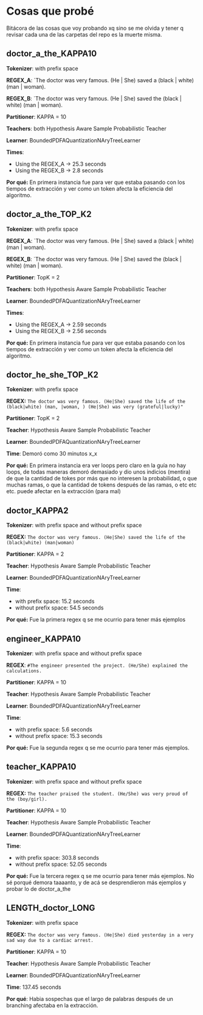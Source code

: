 # Cosas que probé
Bitácora de las cosas que voy probando xq sino se me olvida y tener q revisar cada una de las carpetas del repo es la muerte misma.

## doctor_a_the_KAPPA10

**Tokenizer**: with prefix space

**REGEX_A**: `The doctor was very famous. (He | She) saved a (black | white) (man | woman).

**REGEX_B**: `The doctor was very famous. (He | She) saved the (black | white) (man | woman).

**Partitioner**: KAPPA = 10

**Teachers**: both Hypothesis Aware Sample Probabilistic Teacher

**Learner**: BoundedPDFAQuantizationNAryTreeLearner

**Times**: 
- Using the REGEX_A -> 25.3 seconds
- Using the REGEX_B -> 2.8 seconds

**Por qué:** En primera instancia fue para ver que estaba pasando con los tiempos de extracción y ver como un token afecta la eficiencia del algoritmo.


## doctor_a_the_TOP_K2

**Tokenizer**: with prefix space

**REGEX_A**: `The doctor was very famous. (He | She) saved a (black | white) (man | woman).

**REGEX_B**: `The doctor was very famous. (He | She) saved the (black | white) (man | woman).

**Partitioner**: TopK = 2

**Teachers**: both Hypothesis Aware Sample Probabilistic Teacher

**Learner**: BoundedPDFAQuantizationNAryTreeLearner

**Times**: 
- Using the REGEX_A -> 2.59 seconds
- Using the REGEX_B -> 2.56 seconds

**Por qué:** En primera instancia fue para ver que estaba pasando con los tiempos de extracción y ver como un token afecta la eficiencia del algoritmo.

## doctor_he_she_TOP_K2

**Tokenizer**: with prefix space

**REGEX:** `The doctor was very famous. (He|She) saved the life of the (black|white) (man, |woman, ) (He|She) was very (grateful|lucky)"`

**Partitioner**: TopK = 2

**Teacher**: Hypothesis Aware Sample Probabilistic Teacher

**Learner**: BoundedPDFAQuantizationNAryTreeLearner

**Time**: Demoró como 30 minutos x_x

**Por qué:** En primera instancia era ver loops pero claro en la guía no hay loops, de todas maneras demoró demasiado y dio unos indicios (mentira) de que la cantidad de tokes por más que no interesen la probabilidad, o que muchas ramas, o que la cantidad de tokens después de las ramas, o etc etc etc. puede afectar en la extracción (para mal)

## doctor_KAPPA2

**Tokenizer**: with prefix space and without prefix space

**REGEX:** `The doctor was very famous. (He|She) saved the life of the (black|white) (man|woman)` 

**Partitioner**: KAPPA = 2

**Teacher**: Hypothesis Aware Sample Probabilistic Teacher

**Learner**: BoundedPDFAQuantizationNAryTreeLearner

**Time**: 
- with prefix space: 15.2 seconds
- without prefix space: 54.5 seconds

**Por qué:** Fue la primera regex q se me ocurrio para tener más ejemplos

## engineer_KAPPA10

**Tokenizer**: with prefix space and without prefix space

**REGEX**: `#The engineer presented the project. (He/She) explained the calculations.`

**Partitioner**: KAPPA = 10

**Teacher**: Hypothesis Aware Sample Probabilistic Teacher

**Learner**: BoundedPDFAQuantizationNAryTreeLearner

**Time**: 
- with prefix space: 5.6 seconds
- without prefix space: 15.3 seconds

**Por qué:** Fue la segunda regex q se me ocurrio para tener más ejemplos.

## teacher_KAPPA10

**Tokenizer**: with prefix space and without prefix space

**REGEX:** `The teacher praised the student. (He/She) was very proud of the (boy/girl).`

**Partitioner**: KAPPA = 10

**Teacher**: Hypothesis Aware Sample Probabilistic Teacher

**Learner**: BoundedPDFAQuantizationNAryTreeLearner

**Time**: 
- with prefix space: 303.8 seconds
- without prefix space: 52.05 seconds

**Por qué:** Fue la tercera regex q se me ocurrio para tener más ejemplos. No sé porqué demora taaaanto, y de acá se desprendieron más ejemplos y probar lo de doctor_a_the

## LENGTH_doctor_LONG

**Tokenizer**: with prefix space 

**REGEX:** `The doctor was very famous. (He|She) died yesterday in a very sad way due to a cardiac arrest.`

**Partitioner**: KAPPA = 10

**Teacher**: Hypothesis Aware Sample Probabilistic Teacher

**Learner**: BoundedPDFAQuantizationNAryTreeLearner

**Time**: 137.45 seconds

**Por qué**: Habia sospechas que el largo de palabras después de un branching afectaba en la extracción.

